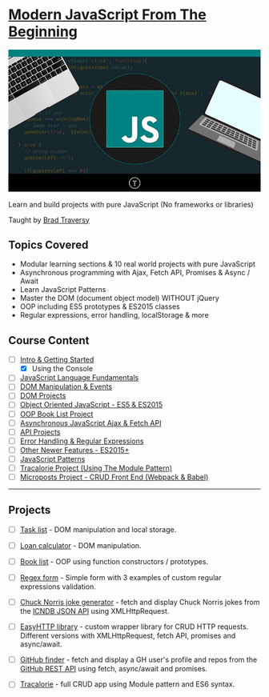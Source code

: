 # [Modern JavaScript From The Beginning](https://www.udemy.com/modern-javascript-from-the-beginning/)

![Image](./01%20Intro%20%20Getting%20Started/Modern-JavaScript-From-The-Beginning.jpg)

Learn and build projects with pure JavaScript (No frameworks or libraries)

Taught by [Brad Traversy](https://www.traversymedia.com/)

## Topics Covered

- Modular learning sections & 10 real world projects with pure JavaScript
- Asynchronous programming with Ajax, Fetch API, Promises & Async / Await
- Learn JavaScript Patterns
- Master the DOM (document object model) WITHOUT jQuery
- OOP including ES5 prototypes & ES2015 classes
- Regular expressions, error handling, localStorage & more

## Course Content

- [ ] [Intro & Getting Started]()
  - [x] Using the Console
- [ ] [JavaScript Language Fundamentals]()
- [ ] [DOM Manipulation & Events]()
- [ ] [DOM Projects]()
- [ ] [Object Oriented JavaScript - ES5 & ES2015]()
- [ ] [OOP Book List Project]()
- [ ] [Asynchronous JavaScript Ajax & Fetch API]()
- [ ] [API Projects]()
- [ ] [Error Handling & Regular Expressions]()
- [ ] [Other Newer Features - ES2015+]()
- [ ] [JavaScript Patterns]()
- [ ] [Tracalorie Project (Using The Module Pattern)]()
- [ ] [Microposts Project - CRUD Front End (Webpack & Babel)]()

---

## Projects

- [ ] [Task list]() - DOM manipulation and local storage.
- [ ] [Loan calculator]() - DOM manipulation.
- [ ] [Book list]() - OOP using function constructors / prototypes. 
- [ ] [Regex form]() - Simple form with 3 examples of custom regular expressions validation.
  
- [ ] [Chuck Norris joke generator]() - fetch and display Chuck Norris jokes from the [ICNDB JSON API]() using XMLHttpRequest.
  
- [ ] [EasyHTTP library]() - custom wrapper library for CRUD HTTP requests. Different versions with XMLHttpRequest, fetch API, promises and async/await.
  
- [ ] [GitHub finder]() - fetch and display a GH user's profile and repos from the [GitHub REST API]() using fetch, async/await and promises.
  
- [ ] [Tracalorie]() - full CRUD app using Module pattern and ES6 syntax.
